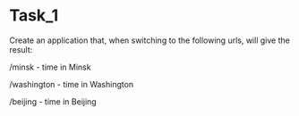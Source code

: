 # Task_1

Create an application that, when switching to the following urls, will give
the result:

/minsk - time in Minsk

/washington - time in Washington

/beijing - time in Beijing
